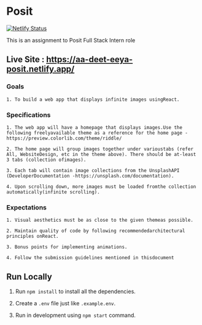 # Posit

[![Netlify Status](https://api.netlify.com/api/v1/badges/ef19e68a-22de-4ee7-b069-5287c0135ef4/deploy-status)](https://app.netlify.com/sites/aa-deet-eeya-posit/deploys)

This is an assignment to Posit Full Stack Intern role

## Live Site : https://aa-deet-eeya-posit.netlify.app/

### Goals

    1. To build a web app that displays infinite images usingReact.

### Specifications

    1. The web app will have a homepage that displays images.Use the following freelyavailable theme as a reference for the home page -https://preview.colorlib.com/theme/riddle/

    2. The home page will group images together under varioustabs (refer All, WebsiteDesign, etc in the theme above). There should be at-least 3 tabs (collection ofimages).

    3. Each tab will contain image collections from the UnsplashAPI (DeveloperDocumentation -https://unsplash.com/documentation).

    4. Upon scrolling down, more images must be loaded fromthe collection automatically(infinite scrolling).

### Expectations

    1. Visual aesthetics must be as close to the given themeas possible.

    2. Maintain quality of code by following recommendedarchitectural principles onReact.

    3. Bonus points for implementing animations.

    4. Follow the submission guidelines mentioned in thisdocument

## Run Locally

1. Run `npm install` to install all the dependencies.

2. Create a `.env` file just like `.example.env`.

3. Run in development using `npm start` command.
